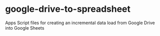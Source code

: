 # google-drive-to-spreadsheet
Apps Script files for creating an incremental data load from Google Drive into Google Sheets
